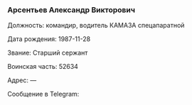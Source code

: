 ### Арсентьев Александр Викторович

Должность: командир, водитель КАМАЗА спецапаратной

Дата рождения: 1987-11-28

Звание: Старший сержант

Воинская часть: 52634

Адрес: —

Сообщение в Telegram: []()

